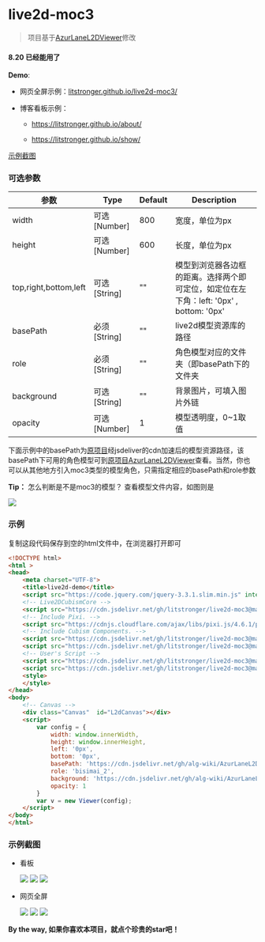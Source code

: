 # live2d-moc3
> 项目基于[AzurLaneL2DViewer](https://github.com/alg-wiki/AzurLaneL2DViewer)修改

#### 8.20 已经能用了

**Demo**: 

- 网页全屏示例：[litstronger.github.io/live2d-moc3/](https://litstronger.github.io/live2d-moc3/)

- 博客看板示例：

  - <https://litstronger.github.io/about/>

  - <https://litstronger.github.io/show/>

<a href="#more">示例截图</a>

### 可选参数

| 参数                  | Type         | Default | Description                                                  |
| --------------------- | ------------ | ------- | ------------------------------------------------------------ |
| width                 | 可选[Number] | 800     | 宽度，单位为px                                               |
| height                | 可选[Number] | 600     | 长度，单位为px                                               |
| top,right,bottom,left | 可选[String] | ""      | 模型到浏览器各边框的距离。选择两个即可定位，如定位在左下角：left: '0px' , bottom: '0px' |
| basePath              | 必须[String] | ""      | live2d模型资源库的路径                                       |
| role                  | 必须[String] | ""      | 角色模型对应的文件夹（即basePath下的文件夹                   |
| background            | 可选[String] | ""      | 背景图片，可填入图片外链                                     |
| opacity               | 可选[Number] | 1       | 模型透明度，0~1取值                                          |

下面示例中的basePath为[原项目](https://github.com/alg-wiki/AzurLaneL2DViewer)经jsdeliver的cdn加速后的模型资源路径，该basePath下可用的角色模型可到[原项目AzurLaneL2DViewer](<https://github.com/alg-wiki/AzurLaneL2DViewer/tree/gh-pages/assets>)查看。当然，你也可以从其他地方引入moc3类型的模型角色，只需指定相应的basePath和role参数

**Tip：** 怎么判断是不是moc3的模型？ 查看模型文件内容，如图则是

<img src="https://cdn.jsdelivr.net/gh/litstronger/pic@master/project/live2d-moc3/moc3.png" />



### 示例

复制这段代码保存到空的html文件中，在浏览器打开即可

```html
<!DOCTYPE html>
<html >
<head>
    <meta charset="UTF-8">
    <title>live2d-demo</title>
    <script src="https://code.jquery.com/jquery-3.3.1.slim.min.js" integrity="sha384-q8i/X+965DzO0rT7abK41JStQIAqVgRVzpbzo5smXKp4YfRvH+8abtTE1Pi6jizo" crossorigin="anonymous"></script>
    <!-- Live2DCubismCore -->
    <script src="https://cdn.jsdelivr.net/gh/litstronger/live2d-moc3@master/js/frame/live2dcubismcore.min.js"></script>
    <!-- Include Pixi. -->
    <script src="https://cdnjs.cloudflare.com/ajax/libs/pixi.js/4.6.1/pixi.min.js"></script>
    <!-- Include Cubism Components. -->
    <script src="https://cdn.jsdelivr.net/gh/litstronger/live2d-moc3@master/js/live2dcubismframework.js"></script>
    <script src="https://cdn.jsdelivr.net/gh/litstronger/live2d-moc3@master/js/live2dcubismpixi.js"></script>
    <!-- User's Script -->
    <script src="https://cdn.jsdelivr.net/gh/litstronger/live2d-moc3@master/js/l2d.js"></script>
    <script src="https://cdn.jsdelivr.net/gh/litstronger/live2d-moc3@master/js/main.js"></script>
    <style>
    </style>
</head>
<body>
    <!-- Canvas -->
    <div class="Canvas"  id="L2dCanvas"></div>
    <script>
        var config = {
            width: window.innerWidth,
            height: window.innerHeight,
            left: '0px',
            bottom: '0px',
            basePath: 'https://cdn.jsdelivr.net/gh/alg-wiki/AzurLaneL2DViewer@gh-pages/assets',
            role: 'bisimai_2',
            background: 'https://cdn.jsdelivr.net/gh/alg-wiki/AzurLaneL2DViewer@gh-pages/assets/bg/bg_church_jp.png',
            opacity: 1
        }
        var v = new Viewer(config); 
    </script>
</body>
</html>
```

### 示例截图

- 看板

  <img src="https://cdn.jsdelivr.net/gh/litstronger/pic@master/project/live2d-moc3/demo1.webp" />

  <img src="https://cdn.jsdelivr.net/gh/litstronger/pic@master/project/live2d-moc3/demo3.webp" />



  <img src="https://cdn.jsdelivr.net/gh/litstronger/pic@master/project/live2d-moc3/demo2.webp" />





- 网页全屏

  <img src="https://cdn.jsdelivr.net/gh/litstronger/pic@master/project/live2d-moc3/demo6.webp" />

  <img src="https://cdn.jsdelivr.net/gh/litstronger/pic@master/project/live2d-moc3/demo4.webp" />

  <img src="https://cdn.jsdelivr.net/gh/litstronger/pic@master/project/live2d-moc3/demo5.webp" />





**By the way, 如果你喜欢本项目，就点个珍贵的star吧！** 

